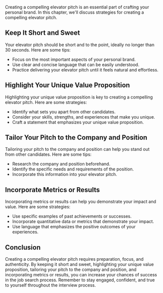 
Creating a compelling elevator pitch is an essential part of crafting your personal brand. In this chapter, we'll discuss strategies for creating a compelling elevator pitch.

Keep It Short and Sweet
-----------------------

Your elevator pitch should be short and to the point, ideally no longer than 30 seconds. Here are some tips:

* Focus on the most important aspects of your personal brand.
* Use clear and concise language that can be easily understood.
* Practice delivering your elevator pitch until it feels natural and effortless.

Highlight Your Unique Value Proposition
---------------------------------------

Highlighting your unique value proposition is key to creating a compelling elevator pitch. Here are some strategies:

* Identify what sets you apart from other candidates.
* Consider your skills, strengths, and experiences that make you unique.
* Craft a statement that emphasizes your unique value proposition.

Tailor Your Pitch to the Company and Position
---------------------------------------------

Tailoring your pitch to the company and position can help you stand out from other candidates. Here are some tips:

* Research the company and position beforehand.
* Identify the specific needs and requirements of the position.
* Incorporate this information into your elevator pitch.

Incorporate Metrics or Results
------------------------------

Incorporating metrics or results can help you demonstrate your impact and value. Here are some strategies:

* Use specific examples of past achievements or successes.
* Incorporate quantitative data or metrics that demonstrate your impact.
* Use language that emphasizes the positive outcomes of your experiences.

Conclusion
----------

Creating a compelling elevator pitch requires preparation, focus, and authenticity. By keeping it short and sweet, highlighting your unique value proposition, tailoring your pitch to the company and position, and incorporating metrics or results, you can increase your chances of success in the job search process. Remember to stay engaged, confident, and true to yourself throughout the interview process.
